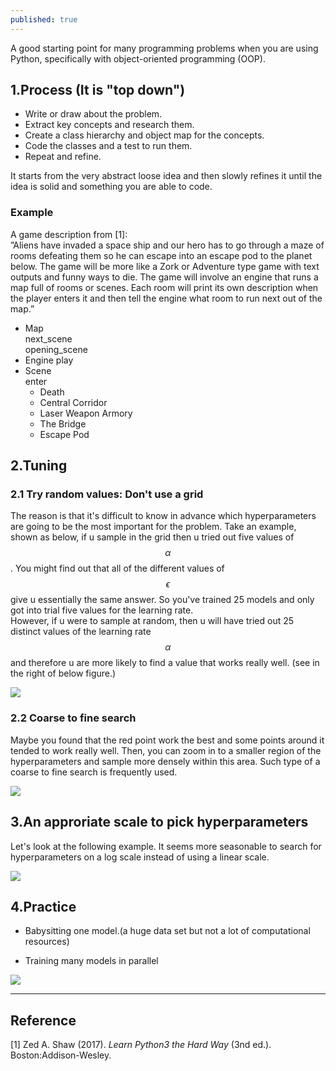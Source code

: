 ```yaml
---
published: true
---
```

A good starting point for many programming problems when you are using Python, specifically with object-oriented programming (OOP).

## 1.Process (It is "top down")
- Write or draw about the problem.  
- Extract key concepts and research them.  
- Create a class hierarchy and object map for the concepts.  
- Code the classes and a test to run them.  
- Repeat and refine.  

It starts from the very abstract loose idea and then slowly refines it until the idea is solid and something you are able to code. 

### Example
A game description from [1]:  
”Aliens have invaded a space ship and our hero has to go through a maze of rooms defeating them so he can escape into an escape pod to the planet below. The game will be more like a Zork or Adventure type game with text outputs and funny ways to die. The game will involve an engine that runs a map full of rooms or scenes. Each room will print its own description when the player enters it and then tell the engine what room to run next out of the map.”  

* Map  
  next_scene  
  opening_scene  
* Engine
  play  
* Scene  
  enter  
  * Death  
  * Central Corridor  
  * Laser Weapon Armory  
  * The Bridge  
  * Escape Pod  

## 2.Tuning
### 2.1 Try random values: Don't use a grid
The reason is that it's difficult to know in advance which hyperparameters are going to be the most important for the problem. Take an example, shown as below, if u sample in the grid then u tried out five values of $$\alpha$$. You might find out that all of the different values of $$\epsilon$$ give u essentially the same answer. So you've trained 25 models and only got into trial five values for the learning rate.  
However, if u were to sample at random, then u will have tried out 25 distinct values of the learning rate $$\alpha$$ and therefore u are more likely to find a value that works really well. (see in the right of below figure.)  

![]({{site.baseurl}}/images/hyperpara_1.PNG)

### 2.2 Coarse to fine search
Maybe you found that the red point work the best and some points around it tended to work really well. Then, you can zoom in to a smaller region of the hyperparameters and sample more densely within this area. Such type of a coarse to fine search is frequently used.

![]({{site.baseurl}}/images/hyperpara_2.PNG)

## 3.An approriate scale to pick hyperparameters
Let's look at the following example. It seems more seasonable to search for hyperparameters on a log scale instead of using a linear scale.

![]({{site.baseurl}}/images/hyperpara_3.PNG)

## 4.Practice
- Babysitting one model.(a huge data set but not a lot of computational resources)  

- Training many models in parallel  

![]({{site.baseurl}}/images/hyperpara_4.PNG)

----
## Reference
[1] Zed A. Shaw (2017). _Learn Python3 the Hard Way_ (3nd ed.). Boston:Addison-Wesley.

